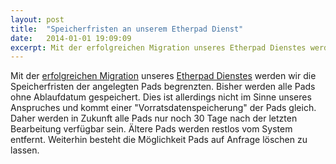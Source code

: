 ```yaml
---
layout: post
title:  "Speicherfristen an unserem Etherpad Dienst"
date:   2014-01-01 19:09:09
excerpt: Mit der erfolgreichen Migration unseres Etherpad Dienstes werden wir die Speicherfristen der angelegten Pads begrenzten. Bisher werden alle Pads ohne Ablaufdatum gespeichert.
---
```


Mit der [erfolgreichen Migration](/update/2013/12/21/wartungsarbeiten-an-unserem-etherpad-dienst.html) unseres [Etherpad Dienstes](/service/etherpad.html) werden wir die Speicherfristen der angelegten Pads begrenzten. Bisher werden alle Pads ohne Ablaufdatum gespeichert. Dies ist allerdings nicht im Sinne unseres Anspruches und kommt einer "Vorratsdatenspeicherung" der Pads gleich. Daher werden in Zukunft alle Pads nur noch 30 Tage nach der letzten Bearbeitung verfügbar sein. Ältere Pads werden restlos vom System entfernt. Weiterhin besteht die Möglichkeit Pads auf Anfrage löschen zu lassen.
